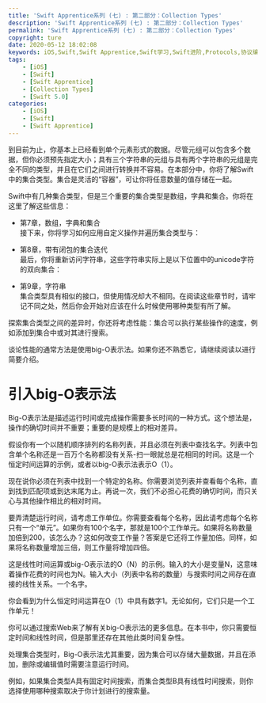 ```yaml
---
title: 'Swift Apprentice系列 (七) : 第二部分：Collection Types'
description: 'Swift Apprentice系列 (七) : 第二部分：Collection Types'
permalink: 'Swift Apprentice系列 (七) : 第二部分：Collection Types'
copyright: ture
date: 2020-05-12 18:02:08
keywords: iOS,Swift,Swift Apprentice,Swift学习,Swift进阶,Protocols,协议编程,泛型,编程,多态,Collection Types
tags:
    - [iOS]
    - [Swift]
    - [Swift Apprentice]
    - [Collection Types]
    - [Swift 5.0]
categories:
    - [iOS]
    - [Swift]
    - [Swift Apprentice]
---
```


到目前为止，你基本上已经看到单个元素形式的数据。尽管元组可以包含多个数据，但你必须预先指定大小；具有三个字符串的元组与具有两个字符串的元组是完全不同的类型，并且在它们之间进行转换并不容易。在本部分中，你将了解Swift中的集合类型。集合是灵活的“容器”，可让你将任意数量的值存储在一起。

Swift中有几种集合类型，但是三个重要的集合类型是数组，字典和集合。你将在这里了解这些信息：

+ 第7章，数组，字典和集合\
    接下来，你将学习如何应用自定义操作并遍历集合类型与：

+ 第8章，带有闭包的集合迭代\
最后，你将重新访问字符串，这些字符串实际上是以下位置中的unicode字符的双向集合：

+ 第9章，字符串\
集合类型具有相似的接口，但使用情况却大不相同。在阅读这些章节时，请牢记不同之处，然后你会开始对应该在什么时候使用哪种类型有所了解。

探索集合类型之间的差异时，你还将考虑性能：集合可以执行某些操作的速度，例如添加到集合中或对其进行搜索。

谈论性能的通常方法是使用big-O表示法。如果你还不熟悉它，请继续阅读以进行简要介绍。

# **引入big-O表示法**

Big-O表示法是描述运行时间或完成操作需要多长时间的一种方式。这个想法是，操作的确切时间并不重要；重要的是规模上的相对差异。

假设你有一个以随机顺序排列的名称列表，并且必须在列表中查找名字。列表中包含单个名称还是一百万个名称都没有关系-扫一眼就总是花相同的时间。这是一个恒定时间运算的示例，或者以big-O表示法表示O（1）。

现在说你必须在列表中找到一个特定的名称。你需要浏览列表并查看每个名称，直到找到匹配项或到达末尾为止。再说一次，我们不必担心花费的确切时间，而只关心与其他操作相比的相对时间。

要弄清楚运行时间，请考虑工作单位。你需要查看每个名称，因此请考虑每个名称只有一个“单元”。如果你有100个名字，那就是100个工作单元。如果将名称数量加倍到200，该怎么办？这如何改变工作量？答案是它还将工作量加倍。同样，如果将名称数量增加三倍，则工作量将增加四倍。

这是线性时间运算或big-O表示法的O（N）的示例。输入的大小是变量N，这意味着操作花费的时间也为N。输入大小（列表中名称的数量）与搜索时间之间存在直接的线性关系。一个名字。

你会看到为什么恒定时间运算在O（1）中具有数字1。无论如何，它们只是一个工作单元！

你可以通过搜索Web来了解有关big-O表示法的更多信息。在本书中，你只需要恒定时间和线性时间，但是那里还存在其他此类时间复杂性。

处理集合类型时，Big-O表示法尤其重要，因为集合可以存储大量数据，并且在添加，删除或编辑值时需要注意运行时间。

例如，如果集合类型A具有固定时间搜索，而集合类型B具有线性时间搜索，则你选择使用哪种搜索取决于你计划进行的搜索量。